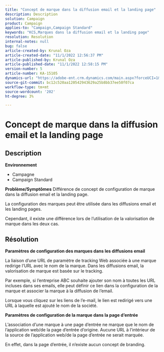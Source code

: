 ```yaml
---
title: "Concept de marque dans la diffusion email et la landing page"
description: Description
solution: Campaign
product: Campaign
applies-to: "Campaign,Campaign Standard"
keywords: "KCS,Marques dans la diffusion email et la landing page"
resolution: Resolution
internal-notes: null
bug: false
article-created-by: Krunal Oza
article-created-date: "11/1/2022 12:56:37 PM"
article-published-by: Krunal Oza
article-published-date: "11/1/2022 12:58:15 PM"
version-number: 5
article-number: KA-15105
dynamics-url: "https://adobe-ent.crm.dynamics.com/main.aspx?forceUCI=1&pagetype=entityrecord&etn=knowledgearticle&id=6d72049d-e459-ed11-9561-6045bd0067ea"
source-git-commit: bc12c520aa120542943629a25b8bb37ee50f07ca
workflow-type: tm+mt
source-wordcount: '202'
ht-degree: 3%

---
```


# Concept de marque dans la diffusion email et la landing page

## Description

<b>Environnement</b>
- Campagne
- Campaign Standard



<b>Problème/Symptômes</b>
Différence de concept de configuration de marque dans la diffusion email et la landing page.

La configuration des marques peut être utilisée dans les diffusions email et les landing pages.

Cependant, il existe une différence lors de l’utilisation de la valorisation de marque dans les deux cas.






## Résolution

<b>Paramètres de configuration des marques dans les diffusions email</b>


La liaison d’une URL de paramètre de tracking Web associée à une marque redirige l’URL avec le nom de la marque. Dans les diffusions email, la valorisation de marque est basée sur le tracking.

Par exemple, si l’entreprise ABC souhaite ajouter son nom à toutes les URL incluses dans ses emails, elle peut définir ce lien dans la configuration de la marque et associer la marque à la diffusion de l’email.

Lorsque vous cliquez sur les liens de l’e-mail, le lien est redirigé vers une URL à laquelle est ajouté le nom de la société.




<b>Paramètres de configuration de la marque dans la page d’entrée</b>


L’association d’une marque à une page d’entrée ne marque que le nom de l’application web/de la page d’entrée d’origine. Aucune URL à l’intérieur de la source de l’application web/de la page d’entrée ne serait marquée.

En effet, dans la page d’entrée, il n’existe aucun concept de branding.

